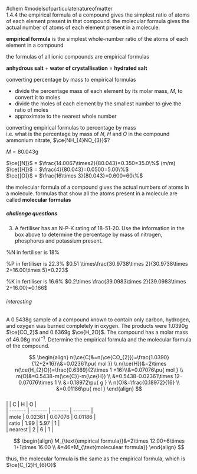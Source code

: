 #chem #modelsofparticulatenatureofmatter  
1.4.4 the empirical formula of a compound gives the simplest ratio of atoms of each element present in that compound. the molecular formula gives the actual number of atoms of each element present in a molecule.  
  
**empirical formula** is the simplest whole-number ratio of the atoms of each element in a compound  
  
the formulas of all ionic compounds are empirical formulas  
  
**anhydrous salt** + **water of crystallisation** = **hydrated salt**  
  
converting percentage by mass to empirical formulas  
- divide the percentage mass of each element by its molar mass, $M$, to convert it to moles  
- divide the moles of each element by the smallest number to give the ratio of moles  
- approximate to the nearest whole number  
  
converting empirical formulas to percentage by mass  
i.e. what is the percentage by mass of $N$, $H$ and $O$ in the compound ammonium nitrate, $\ce{NH_{4}NO_{3}}$?  
  
$M=80.043\text{g}$  
  
$\ce{[N]}$ = $\frac{14.0067\times2}{80.043}=0.350=35.0\%$ (m/m)  
$\ce{[H]}$ = $\frac{4}{80.043}=0.0500=5.00\%$  
$\ce{[O]}$ = $\frac{16\times 3}{80.043}=0.600=60\%$  
  
the molecular formula of a compound gives the actual numbers of atoms in a molecule. formulas that show all the atoms present in a molecule are called **molecular formulas**  
  
##### challenge questions  
3. A fertiliser has an N-P-K rating of 18-51-20. Use the information in the box above to determine the percentage by mass of nitrogen, phosphorus and potassium present.  
  
%N in fertiliser is 18%  
  
%P in fertiliser is 22.3% $0.51 \times\frac{30.9738\times 2}{30.9738\times 2+16.00\times 5}=0.223$  
  
%K in fertiliser is 16.6% $0.2\times \frac{39.0983\times 2}{39.0983\times 2+16.00}=0.166$  
  
###### interesting  
A 0.5438g sample of a compound known to contain only carbon, hydrogen, and oxygen was burned completely in oxygen. The products were 1.0390g $\ce{CO_2}$ and 0.6369g $\ce{H_2O}$. The compound has a molar mass of $46.08\text{g mol}^{-1}$. Determine the empirical formula and the molecular formula of the compound.  
  
$$  
\begin{align}  
n(\ce{C)&=n(\ce{CO_{2}})=\frac{1.0390}{12+2*16}\\&=0.02361\pu{ mol }} \\  
n(\ce{H})&=2\times n(\ce{H_{2}O})=\frac{0.6369}{2\times 1 +16}\\&=0.07076\pu{ mol } \\  
m(O)&=0.5438-m(\ce{C})-m(\ce{H}) \\  
&=0.5438-0.02361\times 12-0.07076\times 1 \\  
&=0.18972\pu{ g } \\  
n(O)&=\frac{0.18972}{16} \\  
&=0.01186\pu{ mol }  
\end{align}  
$$  
|         | C       | H       | O       |  
| ------- | ------- | ------- | ------- |  
| mole    | 0.02361 | 0.07076 | 0.01186 |  
| ratio   | 1.99    | 5.97    | 1       |  
| nearest | 2       | 6       | 1       |  
  
$$  
\begin{align}  
M_{\text{empirical formula}}&=2\times 12.00+6\times 1+1\times 16.00 \\  
&=46=M_{\text{moleculear formula}}  
\end{align}  
$$  
  
thus, the molecular formula is the same as the empirical formula, which is $\ce{C_{2}H_{6}O}$  
